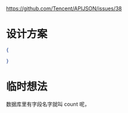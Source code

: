 https://github.com/Tencent/APIJSON/issues/38

# 设计方案

```json
{
  
}
```

# 临时想法

数据库里有字段名字就叫 count 呢，